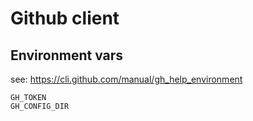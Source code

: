# Github client

## Environment vars

see: https://cli.github.com/manual/gh_help_environment

```
GH_TOKEN
GH_CONFIG_DIR
```
